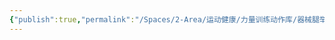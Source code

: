 ```yaml
---
{"publish":true,"permalink":"/Spaces/2-Area/运动健康/力量训练动作库/器械腿举-踩下（倒蹬）.md","created":"2025-07-07T18:43:20.592+08:00","modified":"2025-07-09T00:22:52.328+08:00","published":"2025-07-09T00:22:52.328+08:00","cssclasses":""}
---
```


